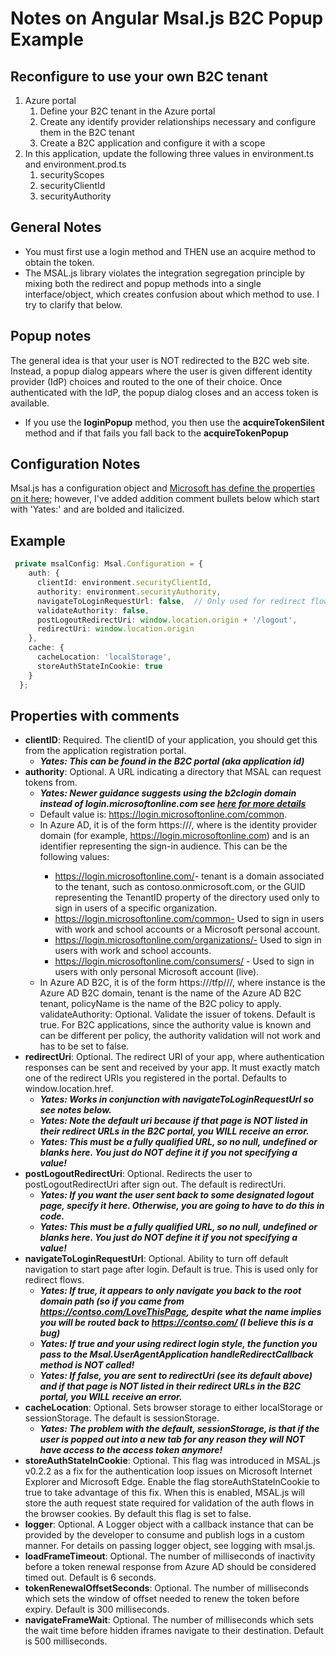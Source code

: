 # Notes on Angular Msal.js B2C Popup Example

## Reconfigure to use your own B2C tenant
1. Azure portal
   1. Define your B2C tenant in the Azure portal 
   1. Create any identify provider relationships necessary and configure them in the B2C tenant
   1. Create a B2C application and configure it with a scope
1. In this application, update the following three values in environment.ts and environment.prod.ts
    1. securityScopes
    1. securityClientId
    1. securityAuthority

## General Notes
- You must first use a login method and THEN use an acquire method to obtain the token.
- The MSAL.js library violates the integration segregation principle by mixing both the redirect and popup methods into a single interface/object, which creates confusion about which method to use.  I try to clarify that below.  

## Popup notes
The general idea is that your user is NOT redirected to the B2C web site.  Instead, a popup dialog appears where the user is given  different identity provider (IdP) choices and routed to the one of their choice. Once authenticated with the IdP, the popup dialog closes and an access token is available.
- If you use the **loginPopup** method, you then use the **acquireTokenSilent** method and if that fails you fall back to the  **acquireTokenPopup**

## Configuration Notes
Msal.js has a configuration object and [Microsoft has define the properties on it here](https://docs.microsoft.com/en-us/azure/active-directory/develop/msal-js-initializing-client-applications); however, I've added addition comment bullets below which start with 'Yates:' and are bolded and italicized.

## Example
``` ts
 private msalConfig: Msal.Configuration = {
    auth: {
      clientId: environment.securityClientId,
      authority: environment.securityAuthority,
      navigateToLoginRequestUrl: false,  // Only used for redirect flows
      validateAuthority: false,
      postLogoutRedirectUri: window.location.origin + '/logout', 
      redirectUri: window.location.origin 
    },
    cache: {
      cacheLocation: 'localStorage',
      storeAuthStateInCookie: true
    }
  };

```

## Properties with comments
- **clientID**: Required. The clientID of your application, you should get this from the application registration portal.  
   - **_Yates: This can be found in the B2C portal (aka application id)_**
- **authority**: Optional. A URL indicating a directory that MSAL can request tokens from.
   - **_Yates: Newer guidance suggests using the b2clogin domain instead of login.microsoftonline.com see [here for more details](https://docs.microsoft.com/en-us/azure/active-directory-b2c/b2clogin)_**
   - Default value is: https://login.microsoftonline.com/common.
   - In Azure AD, it is of the form https://<instance>/<audience>, where <instance> is the identity provider domain (for example, https://login.microsoftonline.com) and <audience> is an identifier representing the sign-in audience. This can be the following values:
      - https://login.microsoftonline.com/<tenant>- tenant is a domain associated to the tenant, such as contoso.onmicrosoft.com, or the GUID representing the TenantID property of the directory used only to sign in users of a specific organization.
	  - https://login.microsoftonline.com/common- Used to sign in users with work and school accounts or a Microsoft personal account.
	  - https://login.microsoftonline.com/organizations/- Used to sign in users with work and school accounts.
	  - https://login.microsoftonline.com/consumers/ - Used to sign in users with only personal Microsoft account (live).
   - In Azure AD B2C, it is of the form https://<instance>/tfp/<tenant>/<policyName>/, where instance is the Azure AD B2C domain, tenant is the name of the Azure AD B2C tenant, policyName is the name of the B2C policy to apply.
validateAuthority: Optional. Validate the issuer of tokens. Default is true. For B2C applications, since the authority value is known and can be different per policy, the authority validation will not work and has to be set to false.
- **redirectUri**: Optional. The redirect URI of your app, where authentication responses can be sent and received by your app. It must exactly match one of the redirect URIs you registered in the portal. Defaults to window.location.href.  
   - **_Yates: Works in conjunction with navigateToLoginRequestUrl so see notes below._**
   - **_Yates: Note the default uri because if that page is NOT listed in their redirect URLs in the B2C portal, you WILL receive an error._**
   - **_Yates: This must be a fully qualified URL, so no null, undefined or blanks here.  You just do NOT define it if you not specifying a value!_**
- **postLogoutRedirectUri**: Optional. Redirects the user to postLogoutRedirectUri after sign out. The default is redirectUri.
   - **_Yates: If you want the user sent back to some designated logout page, specify it here.  Otherwise, you are going to have to do this in code._**
   - **_Yates: This must be a fully qualified URL, so no null, undefined or blanks here.  You just do NOT define it if you not specifying a value!_**
- **navigateToLoginRequestUrl**: Optional. Ability to turn off default navigation to start page after login. Default is true. This is used only for redirect flows.  
   - **_Yates: If true, it appears to only navigate you back to the root domain path (so if you came from https://contso.com/LoveThisPage, despite what the name implies you will be routed back to https://contso.com/ (I believe this is a bug)_**
   - **_Yates: If true and your using redirect login style, the function you pass to the Msal.UserAgentApplication handleRedirectCallback method is NOT called!_**
   - **_Yates: If false, you are sent to redirectUri (see its default above) and if that page is NOT listed in their redirect URLs in the B2C portal, you WILL receive an error._**
- **cacheLocation**: Optional. Sets browser storage to either localStorage or sessionStorage. The default is sessionStorage.
   - **_Yates: The problem with the default, sessionStorage, is that if the user is popped out into a new tab for any reason they will NOT have access to the access token anymore!_**
- **storeAuthStateInCookie**: Optional. This flag was introduced in MSAL.js v0.2.2 as a fix for the authentication loop issues on Microsoft Internet Explorer and Microsoft Edge. Enable the flag storeAuthStateInCookie to true to take advantage of this fix. When this is enabled, MSAL.js will store the auth request state required for validation of the auth flows in the browser cookies. By default this flag is set to false.
- **logger**: Optional. A Logger object with a callback instance that can be provided by the developer to consume and publish logs in a custom manner. For details on passing logger object, see logging with msal.js.
- **loadFrameTimeout**: Optional. The number of milliseconds of inactivity before a token renewal response from Azure AD should be considered timed out. Default is 6 seconds.
- **tokenRenewalOffsetSeconds**: Optional. The number of milliseconds which sets the window of offset needed to renew the token before expiry. Default is 300 milliseconds.
- **navigateFrameWait**: Optional. The number of milliseconds which sets the wait time before hidden iframes navigate to their destination. Default is 500 milliseconds.
